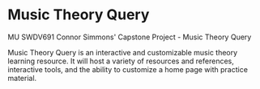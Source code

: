 # Music Theory Query
MU SWDV691 Connor Simmons' Capstone Project - Music Theory Query

Music Theory Query is an interactive and customizable music theory learning resource. It will host a variety of resources and references, interactive tools, and the ability to customize a home page with practice material.
